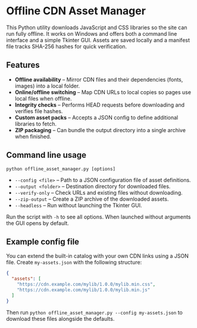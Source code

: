 # Offline CDN Asset Manager

This Python utility downloads JavaScript and CSS libraries so the site can run fully offline. It works on Windows and offers both a command line interface and a simple Tkinter GUI. Assets are saved locally and a manifest file tracks SHA-256 hashes for quick verification.

## Features
- **Offline availability** – Mirror CDN files and their dependencies (fonts, images) into a local folder.
- **Online/offline switching** – Map CDN URLs to local copies so pages use local files when offline.
- **Integrity checks** – Performs HEAD requests before downloading and verifies file hashes.
- **Custom asset packs** – Accepts a JSON config to define additional libraries to fetch.
- **ZIP packaging** – Can bundle the output directory into a single archive when finished.

## Command line usage
```
python offline_asset_manager.py [options]
```
- `--config <file>` – Path to a JSON configuration file of asset definitions.
- `--output <folder>` – Destination directory for downloaded files.
- `--verify-only` – Check URLs and existing files without downloading.
- `--zip-output` – Create a ZIP archive of the downloaded assets.
- `--headless` – Run without launching the Tkinter GUI.

Run the script with `-h` to see all options. When launched without arguments the GUI opens by default.

## Example config file
You can extend the built-in catalog with your own CDN links using a JSON file.
Create `my-assets.json` with the following structure:

```json
{
  "assets": [
    "https://cdn.example.com/mylib/1.0.0/mylib.min.css",
    "https://cdn.example.com/mylib/1.0.0/mylib.min.js"
  ]
}
```

Then run `python offline_asset_manager.py --config my-assets.json` to download these files alongside the defaults.
